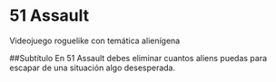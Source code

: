 # 51 Assault
 Videojuego roguelike con temática alienígena
 
 ##Subtítulo
En 51 Assault debes eliminar cuantos aliens puedas para escapar de una situación algo desesperada.

